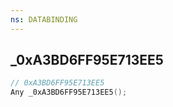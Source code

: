 ```yaml
---
ns: DATABINDING
---
```

## _0xA3BD6FF95E713EE5

```c
// 0xA3BD6FF95E713EE5
Any _0xA3BD6FF95E713EE5();
```

